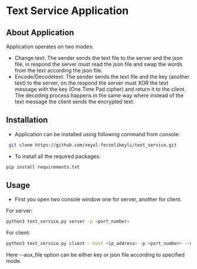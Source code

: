 # Text Service Application
## About Application
Application operates on two modes:
 - Change text: The sender sends the text file to the server and the json file, in respond the server must read the json file and swap the words from the text according the json file.
 - Encode/Decodetext: The sender sends the text file and the key (another text) to the server, on the respond the server must XOR the text message with the key (One Time Pad cipher) and return it to the client. The decoding process happens in the same way where instead of the text message the client sends the encrypted text.
 
 ## Installation
 - Application can be installed using following command from console:
 ```sh
  git clone https://github.com/xeyal-ferzelibeyli/text_service.git
 ```
 - To install all the required packages:
  ```sh
  pip install requirements.txt
 ```
 
 ## Usage
  - First you open two console window one for server, another for client.
  
  For server:
   ```sh
  python3 text_service.py server -p <port_number>
   ```
   For client:
   ```sh
  python3 text_service.py client --host <ip_address> -p <port_number> --mode <mode> --msg_file <file_path> --aux_file <file_path>
   ```
   Here --aux_file option can be either key or json file according to specified mode. 
